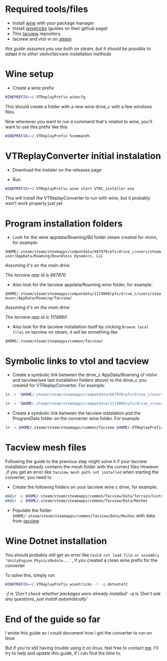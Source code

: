 # Required tools/files
- Install [wine](https://www.VTReplayPrefixhq.org/) with your package manager
- Install [winetricks](https://github.com/Winetricks/winetricks) (guides on their github page)
- This [tacview](https://github.com/Vyrtuoz/Tacview/tree/master) repository
- tacview and vtol vr on [steam](https://store.steampowered.com/)

*this guide assumes you use both on steam, but it should be possible to adapt it to other vtolvr/tacview installation methods*

# Wine setup
- Create a wine prefix

```bash
WINEPREFIX=~/.VTReplayPrefix winecfg
```

This should create a folder with a new wine drive_c with a few windows files.

Now whenever you want to run a command that's related to wine, you'll want to use this prefix like this

```bash
WINEPREFIX=~/.VTReplayPrefix %command%
```

# VTReplayConverter initial instalation
- Download the instaler on the releases page

- Run 

```bash
WINEPREFIX=~/.VTReplayPrefix wine start VTRC_installer.exe
```

This will install the VTReplayConverter to run with wine, but it probably won't work properly just yet
# Program installation folders
- Look for the wine appdata/Roaming/Bd folder steam created for vtolvr, for example:

`$HOME/.steam/steam/steamapps/compatdata/667970/pfx/drive_c/users/steamuser/AppData/Roaming/Boundless Dynamics, LLC`

*Assuming it's on the main drive*

*The tacview app id is 667970*

- Also look for the tacview appdata/Roaming wine folder, for example:

`$HOME/.steam/steam/steamapps/compatdata/1174860/pfx/drive_c/users/steamuser/AppData/Roaming/Tacview/`

*Assuming it's on the main drive*

*The tacview app id is 1174860*

- Also look for the tacview installation itself by clicking `Browse local files` on tacview on steam, it will be something like

`$HOME/.steam/steam/steamapps/common/Tacview/`


# Symbolic links to vtol and tacview

- Create a symbolic link between the drive_c AppData/Roaming of vtolvr and tacview(see last installation folders above) to the drive_c you created for VTReplayConverter. For example:

```bash
ln -s "$HOME/.steam/steam/steamapps/compatdata/667970/pfx/drive_c/users/steamuser/AppData/Roaming/Boundless Dynamics, LLC" "$HOME/.VTReplayPrefix/drive_c/users/$USER/AppData/Roaming/Boundless Dynamics, LLC"
```

```bash
ln -s "$HOME/.steam/steam/steamapps/compatdata/1174860/pfx/drive_c/users/steamuser/AppData/Roaming/Tacview" "$HOME/.VTReplayPrefix/drive_c/users/$USER/AppData/Roaming/Tacview"
```

- Create a symbolic link between the tacview instalation and the ProgramData folder on the converter wine folder. For example

```bash
ln -s $HOME/.steam/steam/steamapps/common/Tacview $HOME/.VTReplayPrefix/drive_c/ProgramData/Tacview
```

# Tacview mesh files
Following the guide to the previous step might solve it if your tacview installation already contains the mesh folder with the correct files
However ,if you get an error like `tacview mesh path not installed` when starting the converter, you need to

- Create the following folders on your tacview wine c drive, for example:
```bash
mkdir -p $HOME/.steam/steam/steamapps/common/Tacview/Data/Terrain/Custom
mkdir -p $HOME/.steam/steam/steamapps/common/Tacview/Data/Meshes
```
- Populate the folder `$HOME/.steam/steam/steamapps/common/Tacview/Data/Meshes` with data from [tacview](https://github.com/Vyrtuoz/Tacview/tree/master/3D%20Models/Data/Meshes)

# Wine Dotnet installation
You should probably still get an error like `Could not load file or assembly 'UnityEngine.PhysicsModule...'`, if you created a clean wine prefix for the converter

To solve this, simply run

```bash
WINEPREFIX=~/.VTReplayPrefix winetricks -f -q dotnet472
```
*-f is 'Don't check whether packages were already installed'*
*-q is 'Don't ask any questions, just install automatically'*

# End of the guide so far
I wrote this guide so i could document how i got the converter to run on linux

But if you're still having trouble using it on linux, feel free to contact [me](https://github.com/RodolphoVSantoro). I'll try to help and update this guide, if i can find the time to.
